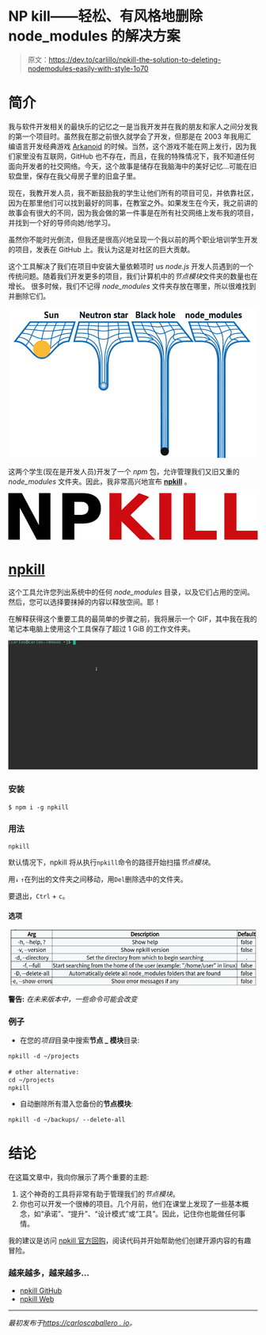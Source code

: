 # NP kill——轻松、有风格地删除 node_modules 的解决方案

> 原文：<https://dev.to/carlillo/npkill-the-solution-to-deleting-nodemodules-easily-with-style-1o70>

# 简介

我与软件开发相关的最快乐的记忆之一是当我开发并在我的朋友和家人之间分发我的第一个项目时。虽然我在那之前很久就学会了开发，但那是在 2003 年我用汇编语言开发经典游戏 [Arkanoid](https://en.wikipedia.org/wiki/Arkanoid) 的时候。当然，这个游戏不能在网上发行，因为我们家里没有互联网，GitHub 也不存在，而且，在我的特殊情况下，我不知道任何面向开发者的社交网络。今天，这个故事是储存在我脑海中的美好记忆...可能在旧软盘里，保存在我父母房子里的旧盒子里。

现在，我教开发人员，我不断鼓励我的学生让他们所有的项目可见，并依靠社区，因为在那里他们可以找到最好的同事，在教室之外。如果发生在今天，我之前讲的故事会有很大的不同，因为我会做的第一件事是在所有社交网络上发布我的项目，并找到一个好的导师向她/他学习。

虽然你不能时光倒流，但我还是很高兴地呈现一个我以前的两个职业培训学生开发的项目，发表在 GitHub 上。我认为这是对社区的巨大贡献。

这个工具解决了我们在项目中安装大量依赖项时 us *node.js* 开发人员遇到的一个传统问题。随着我们开发更多的项目，我们计算机中的*节点模块*文件夹的数量也在增长。
很多时候，我们不记得 *node_modules* 文件夹存放在哪里，所以很难找到并删除它们。

[![node_modules_meme](img/90f6714a34c54a848fae2ee27711c6ff.png)](https://res.cloudinary.com/practicaldev/image/fetch/s--nBpQaViV--/c_limit%2Cf_auto%2Cfl_progressive%2Cq_auto%2Cw_880/https://miro.medium.com/max/1198/1%2ADzW3ZKDzODwEawxzXSzimg.png)

这两个学生(现在是开发人员)开发了一个 *npm* 包，允许管理我们又旧又重的 *node_modules* 文件夹。因此，我非常高兴地宣布 [**npkill**](https://github.com/voidcosmos/npkill) 。

[![npkill](img/e6fb3a3610f3ba37d6b74da5a4d51011.png)](https://res.cloudinary.com/practicaldev/image/fetch/s--C6Q3rghh--/c_limit%2Cf_auto%2Cfl_progressive%2Cq_auto%2Cw_880/https://miro.medium.com/max/7935/1%2AGOk6v43CCwpxn2HJGlDEKg.png)

# [npkill](https://zaldih.tk/npkill/)

这个工具允许您列出系统中的任何 *node_modules* 目录，以及它们占用的空间。然后，您可以选择要抹掉的内容以释放空间。耶！

在解释获得这个重要工具的最简单的步骤之前，我将展示一个 GIF，其中我在我的笔记本电脑上使用这个工具保存了超过 1 GiB 的工作文件夹。

[![ezgif.com-optimize](img/9a3c507ee3aaf90e13df5eaa0b46f374.png)](https://res.cloudinary.com/practicaldev/image/fetch/s--0HNMzWd3--/c_limit%2Cf_auto%2Cfl_progressive%2Cq_66%2Cw_880/https://miro.medium.com/max/1999/1%2A-_K3MQpxrodwOsOrI4bRLg.gif)

### 安装

```
$ npm i -g npkill 
```

### 用法

```
npkill 
```

默认情况下，npkill 将从执行`npkill`命令的路径开始扫描*节点模块*。

用`↓` `↑`在列出的文件夹之间移动，用`Del`删除选中的文件夹。

要退出，`Ctrl` + `c`。

#### 选项

[![options](img/528807f236f5d6ec7ee8c2610fae1263.png)](https://res.cloudinary.com/practicaldev/image/fetch/s--P4LLT6Js--/c_limit%2Cf_auto%2Cfl_progressive%2Cq_auto%2Cw_880/https://miro.medium.com/max/1003/1%2AYBh1kCg37EO6T_HU3rVfVw.png)

**警告:** *在未来版本中，一些命令可能会改变*

### 例子

*   在您的*项目*目录中搜索**节点 _ 模块**目录:

```
npkill -d ~/projects

# other alternative:
cd ~/projects
npkill 
```

*   自动删除所有潜入您备份的**节点模块**:

```
npkill -d ~/backups/ --delete-all 
```

# 结论

在这篇文章中，我向你展示了两个重要的主题:

1.  这个神奇的工具将非常有助于管理我们的*节点模块*。
2.  你也可以开发一个很棒的项目。几个月前，他们在课堂上发现了一些基本概念，如“承诺”、“提升”、“设计模式”或“工具”。因此，记住你也能做任何事情。

我的建议是访问 [npkill 官方回购](https://github.com/voidcosmos/npkill)，阅读代码并开始帮助他们创建开源内容的有趣冒险。

### 越来越多，越来越多...

*   [npkill GitHub](https://github.com/voidcosmos/npkill)
*   [npkill Web](https://zaldih.tk/npkill/)

* * *

*最初发布于[https://carloscaballero . io](https://carloscaballero.io/how-to-reach-your-goals-1000-github-stars-in-the-first-open-source-software)。*